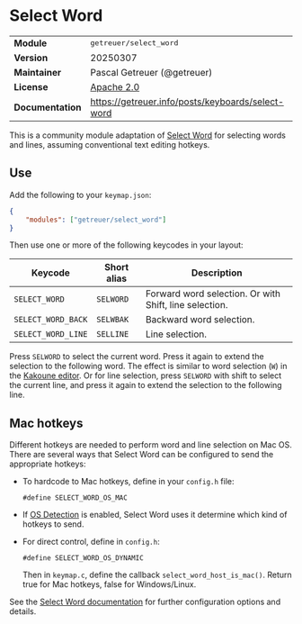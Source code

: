 # Select Word

<table>
<tr><td><b>Module</b></td><td><tt>getreuer/select_word</tt></td></tr>
<tr><td><b>Version</b></td><td>20250307</td></tr>
<tr><td><b>Maintainer</b></td><td>Pascal Getreuer (@getreuer)</td></tr>
<tr><td><b>License</b></td><td><a href="../LICENSE.txt">Apache 2.0</a></td></tr>
<tr><td><b>Documentation</b></td><td>
<a href="https://getreuer.info/posts/keyboards/select-word">https://getreuer.info/posts/keyboards/select-word</a>
</td></tr>
</table>

This is a community module adaptation of [Select
Word](https://getreuer.info/posts/keyboards/select-word) for selecting words and
lines, assuming conventional text editing hotkeys. 

## Use

Add the following to your `keymap.json`:

```json
{
    "modules": ["getreuer/select_word"]
}
```

Then use one or more of the following keycodes in your layout:

| Keycode            | Short alias | Description                                            |
|--------------------|-------------|--------------------------------------------------------|
| `SELECT_WORD`      | `SELWORD`   | Forward word selection. Or with Shift, line selection. |
| `SELECT_WORD_BACK` | `SELWBAK`   | Backward word selection.                               |
| `SELECT_WORD_LINE` | `SELLINE`   | Line selection.                                        |

Press `SELWORD` to select the current word. Press it again to extend the
selection to the following word. The effect is similar to word selection (`W`)
in the [Kakoune editor](https://kakoune.org). Or for line selection, press
`SELWORD` with shift to select the current line, and press it again to extend
the selection to the following line.

## Mac hotkeys

Different hotkeys are needed to perform word and line selection on Mac OS. There
are several ways that Select Word can be configured to send the appropriate
hotkeys:

* To hardcode to Mac hotkeys, define in your `config.h` file:

  ~~~{.c}
  #define SELECT_WORD_OS_MAC
  ~~~

* If [OS Detection](https://docs.qmk.fm/features/os_detection) is enabled,
  Select Word uses it determine which kind of hotkeys to send. 

* For direct control, define in `config.h`:

  ~~~{.c}
  #define SELECT_WORD_OS_DYNAMIC
  ~~~

  Then in `keymap.c`, define the callback `select_word_host_is_mac()`. Return
  true for Mac hotkeys, false for Windows/Linux.

See the [Select Word
documentation](https://getreuer.info/posts/keyboards/select-word) for further
configuration options and details.

